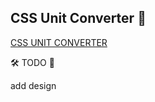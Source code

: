 ## CSS Unit Converter 🧰

[CSS UNIT CONVERTER](http://css-unit-converter.peterhencz.com/)

🛠️ TODO 🔩

add design
